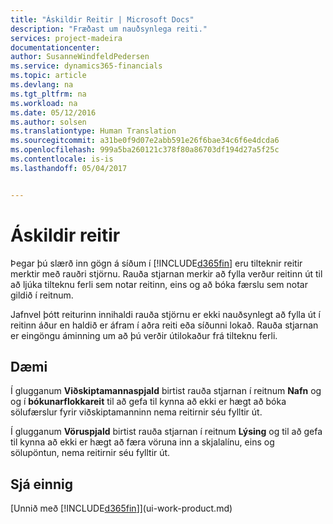 ```yaml
---
title: "Áskildir Reitir | Microsoft Docs"
description: "Fræðast um nauðsynlega reiti."
services: project-madeira
documentationcenter: 
author: SusanneWindfeldPedersen
ms.service: dynamics365-financials
ms.topic: article
ms.devlang: na
ms.tgt_pltfrm: na
ms.workload: na
ms.date: 05/12/2016
ms.author: solsen
ms.translationtype: Human Translation
ms.sourcegitcommit: a31be0f9d07e2abb591e26f6bae34c6f6e4dcda6
ms.openlocfilehash: 999a5ba260121c378f80a86703df194d27a5f25c
ms.contentlocale: is-is
ms.lasthandoff: 05/04/2017


---
```

# <a name="mandatory-fields"></a>Áskildir reitir
Þegar þú slærð inn gögn á síðum í [!INCLUDE[d365fin](includes/d365fin_md.md)] eru tilteknir reitir merktir með rauðri stjörnu. Rauða stjarnan merkir að fylla verður reitinn út til að ljúka tilteknu ferli sem notar reitinn, eins og að bóka færslu sem notar gildið í reitnum.

Jafnvel þótt reiturinn innihaldi rauða stjörnu er ekki nauðsynlegt að fylla út í reitinn áður en haldið er áfram í aðra reiti eða síðunni lokað. Rauða stjarnan er eingöngu áminning um að þú verðir útilokaður frá tilteknu ferli.

## <a name="examples"></a>Dæmi
Í glugganum **Viðskiptamannaspjald** birtist rauða stjarnan í reitnum **Nafn** og og í **bókunarflokkareit** til að gefa til kynna að ekki er hægt að bóka sölufærslur fyrir viðskiptamanninn nema reitirnir séu fylltir út.

Í glugganum **Vöruspjald** birtist rauða stjarnan í reitnum **Lýsing** og til að gefa til kynna að ekki er hægt að færa vöruna inn a skjalalínu, eins og sölupöntun, nema reitirnir séu fylltir út.

## <a name="see-also"></a>Sjá einnig
[Unnið með [!INCLUDE[d365fin](includes/d365fin_md.md)]](ui-work-product.md)


